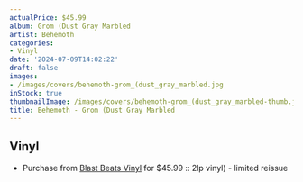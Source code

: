 ```yaml
---
actualPrice: $45.99
album: Grom (Dust Gray Marbled
artist: Behemoth
categories:
- Vinyl
date: '2024-07-09T14:02:22'
draft: false
images:
- /images/covers/behemoth-grom_(dust_gray_marbled.jpg
inStock: true
thumbnailImage: /images/covers/behemoth-grom_(dust_gray_marbled-thumb.jpg
title: Behemoth - Grom (Dust Gray Marbled
---
```


## Vinyl
* Purchase from [Blast Beats Vinyl](https://blastbeatsvinyl.com/products/behemoth-grom) for $45.99 :: 2lp vinyl) - limited reissue

